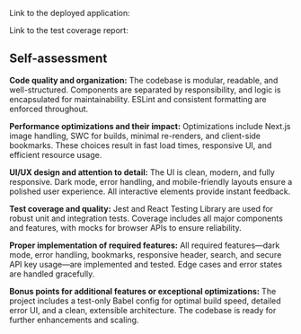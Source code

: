 Link to the deployed application:

Link to the test coverage report:

## Self-assessment

**Code quality and organization:**
The codebase is modular, readable, and well-structured. Components are separated by responsibility, and logic is encapsulated for maintainability. ESLint and consistent formatting are enforced throughout.

**Performance optimizations and their impact:**
Optimizations include Next.js image handling, SWC for builds, minimal re-renders, and client-side bookmarks. These choices result in fast load times, responsive UI, and efficient resource usage.

**UI/UX design and attention to detail:**
The UI is clean, modern, and fully responsive. Dark mode, error handling, and mobile-friendly layouts ensure a polished user experience. All interactive elements provide instant feedback.

**Test coverage and quality:**
Jest and React Testing Library are used for robust unit and integration tests. Coverage includes all major components and features, with mocks for browser APIs to ensure reliability.

**Proper implementation of required features:**
All required features—dark mode, error handling, bookmarks, responsive header, search, and secure API key usage—are implemented and tested. Edge cases and error states are handled gracefully.

**Bonus points for additional features or exceptional optimizations:**
The project includes a test-only Babel config for optimal build speed, detailed error UI, and a clean, extensible architecture. The codebase is ready for further enhancements and scaling.
